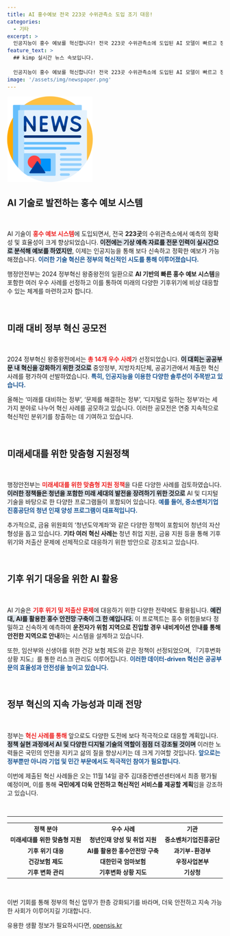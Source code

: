 ```yaml
---
title: AI 홍수예보 전국 223곳 수위관측소 도입 조기 대응!
categories:
  - 기타
excerpt: >
  인공지능이 홍수 예보를 혁신합니다! 전국 223곳 수위관측소에 도입된 AI 모델이 빠르고 정확한 예측을 가능하게 하며, 정부는 이를 통해 미래 위기에 철저히 대비할 계획입니다.
feature_text: >
  ## kimp 실시간 뉴스 속보입니다.

  인공지능이 홍수 예보를 혁신합니다! 전국 223곳 수위관측소에 도입된 AI 모델이 빠르고 정확한 예측을 가능하게 하며, 정부는 이를 통해 미래 위기에 철저히 대비할 계획입니다.
image: '/assets/img/newspaper.png'
---
```


<p><img src="/assets/img/newspaper.png" alt="kimplant 속보" /></p>

<h2 data-ke-size="size26">AI 기술로 발전하는 홍수 예보 시스템</h2>

<p data-ke-size="size16">&nbsp;</p>

<p>AI 기술이 <b><span style="color: #ee2323;">홍수 예보 시스템</span></b>에 도입되면서, 전국 <b>223곳</b>의 수위관측소에서 예측의 정확성 및 효율성이 크게 향상되었습니다. <b><span style="background-color: #21538527;">이전에는 기상 예측 자료를 전문 인력이 실시간으로 분석해 예보를 하였지만</span></b>, 이제는 인공지능을 통해 보다 신속하고 정확한 예보가 가능해졌습니다. <b><span style="color: #1a5490;">이러한 기술 혁신은 정부의 혁신적인 시도를 통해 이루어졌습니다.</span></b> </p>

<p>행정안전부는 2024 정부혁신 왕중왕전의 일환으로 <b>AI 기반의 빠른 홍수 예보 시스템</b>을 포함한 여러 우수 사례를 선정하고 이를 통하여 미래의 다양한 기후위기에 비상 대응할 수 있는 체계를 마련하고자 합니다. </p>

<p data-ke-size="size16">&nbsp;</p>

<h2 data-ke-size="size26">미래 대비 정부 혁신 공모전</h2>

<p data-ke-size="size16">&nbsp;</p>

<p>2024 정부혁신 왕중왕전에서는 <b><span style="color: #ee2323;">총 14개 우수 사례</span></b>가 선정되었습니다. <b><span style="background-color: #21538527;">이 대회는 공공부문 내 혁신을 강화하기 위한 것으로</span></b> 중앙정부, 지방자치단체, 공공기관에서 제출한 혁신 사례를 평가하여 선발하였습니다. <b><span style="color: #1a5490;">특히, 인공지능을 이용한 다양한 솔루션이 주목받고 있습니다.</span></b> </p>

<p>올해는 ‘미래를 대비하는 정부’, ‘문제를 해결하는 정부’, ‘디지털로 일하는 정부’라는 세 가지 분야로 나누어 혁신 사례를 공모하고 있습니다. 이러한 공모전은 연중 지속적으로 혁신적인 분위기를 창출하는 데 기여하고 있습니다. </p>

<p data-ke-size="size16">&nbsp;</p>

<h2 data-ke-size="size26">미래세대를 위한 맞춤형 지원정책</h2>

<p data-ke-size="size16">&nbsp;</p>

<p>행정안전부는 <b><span style="color: #ee2323;">미래세대를 위한 맞춤형 지원 정책</span></b>을 다룬 다양한 사례를 검토하였습니다. <b><span style="background-color: #21538527;">이러한 정책들은 청년을 포함한 미래 세대의 발전을 장려하기 위한 것으로</span></b> AI 및 디지털 기술을 바탕으로 한 다양한 프로그램들이 포함되어 있습니다. <b><span style="color: #1a5490;">예를 들어, 중소벤처기업진흥공단의 청년 인재 양성 프로그램이 대표적입니다.</span></b> </p>

<p>추가적으로, 금융 위원회의 ‘청년도약계좌’와 같은 다양한 정책이 포함되어 청년의 자산 형성을 돕고 있습니다. <b>기타 여러 혁신 사례는</b> 청년 취업 지원, 금융 지원 등을 통해 기후 위기와 저출산 문제에 선제적으로 대응하기 위한 방안으로 강조되고 있습니다. </p>

<p data-ke-size="size16">&nbsp;</p>

<h2 data-ke-size="size26">기후 위기 대응을 위한 AI 활용</h2>

<p data-ke-size="size16">&nbsp;</p>

<p>AI 기술은 <b><span style="color: #ee2323;">기후 위기 및 저출산 문제</span></b>에 대응하기 위한 다양한 전략에도 활용됩니다. <b><span style="background-color: #21538527;">예컨대, AI를 활용한 홍수 안전망 구축이 그 한 예입니다.</span></b> 이 프로젝트는 홍수 위험을보다 정밀하고 신속하게 예측하여 <b>운전자가 위험 지역으로 진입할 경우 내비게이션 안내를 통해 안전한 지역으로 안내</b>하는 시스템을 설계하고 있습니다. </p>

<p>또한, 임산부와 신생아를 위한 건강 보험 제도와 같은 정책이 선정되었으며, 『기후변화 상황 지도』를 통한 리스크 관리도 이루어집니다. <b><span style="color: #1a5490;">이러한 데이터-driven 혁신은 공공부문의 효율성과 안전성을 높이고 있습니다.</span></b> </p>

<p data-ke-size="size16">&nbsp;</p>

<h2 data-ke-size="size26">정부 혁신의 지속 가능성과 미래 전망</h2>

<p data-ke-size="size16">&nbsp;</p>

<p>정부는 <b><span style="color: #ee2323;">혁신 사례를 통해</span></b> 앞으로도 다양한 도전에 보다 적극적으로 대응할 계획입니다. <b><span style="background-color: #21538527;">정책 실현 과정에서 AI 및 다양한 디지털 기술의 역할이 점점 더 강조될 것이며</span></b> 이러한 노력들은 국민의 안전을 지키고 삶의 질을 향상시키는 데 크게 기여할 것입니다. <b><span style="color: #1a5490;">앞으로는 정부뿐만 아니라 기업 및 민간 부문에서도 적극적인 참여가 필요합니다.</span></b> </p>

<p>이번에 제출된 혁신 사례들은 오는 11월 14일 광주 김대중컨벤션센터에서 최종 평가될 예정이며, 이를 통해 <b>국민에게 더욱 안전하고 혁신적인 서비스를 제공할 계획</b>임을 강조하고 있습니다. </p>

<p data-ke-size="size16">&nbsp;</p>

<hr>

<table style="border-collapse: collapse; width: 100%;">
<tr>
    <th style="text-align: center; height: 17px;"><b>정책 분야</b></th>
    <th style="text-align: center; height: 17px;"><b>우수 사례</b></th>
    <th style="text-align: center; height: 17px;"><b>기관</b></th>
</tr>
<tr>
    <td style="text-align: center; height: 17px;"><b>미래세대를 위한 맞춤형 지원</b></td>
    <td style="text-align: center; height: 17px;"><b>청년인재 양성 및 취업 지원</b></td>
    <td style="text-align: center; height: 17px;"><b>중소벤처기업진흥공단</b></td>
</tr>
<tr>
    <td style="text-align: center; height: 17px;"><b>기후 위기 대응</b></td>
    <td style="text-align: center; height: 17px;"><b>AI를 활용한 홍수안전망 구축</b></td>
    <td style="text-align: center; height: 17px;"><b>과기부-환경부</b></td>
</tr>
<tr>
    <td style="text-align: center; height: 17px;"><b>건강보험 제도</b></td>
    <td style="text-align: center; height: 17px;"><b>대한민국 엄마보험</b></td>
    <td style="text-align: center; height: 17px;"><b>우정사업본부</b></td>
</tr>
<tr>
    <td style="text-align: center; height: 17px;"><b>기후 변화 관리</b></td>
    <td style="text-align: center; height: 17px;"><b>기후변화 상황 지도</b></td>
    <td style="text-align: center; height: 17px;"><b>기상청</b></td>
</tr>
</table>

<p data-ke-size="size16">&nbsp;</p>

<p>이번 기회를 통해 정부의 혁신 업무가 한층 강화되기를 바라며, 더욱 안전하고 지속 가능한 사회가 이루어지길 기대합니다.</p>
유용한 생활 정보가 필요하시다면, <a href="https://opensis.kr" rel="dofollow">opensis.kr</a>


